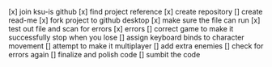 [x] join ksu-is github
[x] find project reference
[x] create repository
[] create read-me
[x] fork project to github desktop
[x] make sure the file can run
[x] test out file and scan for errors
[x] errors
[] correct game to make it successfully stop when you lose
[] assign keyboard binds to character movement
[] attempt to make it multiplayer
[] add extra enemies
[] check for errors again
[] finalize and polish code
[] sumbit the code

